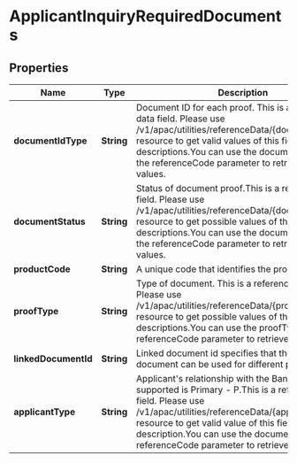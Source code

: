 # ApplicantInquiryRequiredDocuments

## Properties
Name | Type | Description | Notes
------------ | ------------- | ------------- | -------------
**documentIdType** | **String** | Document ID for each proof. This is a reference data field. Please use /v1/apac/utilities/referenceData/{documentIdType} resource to get valid values of this field with descriptions.You can use the documentIdType as the referenceCode parameter to retrieve the values. |  [optional]
**documentStatus** | **String** | Status of document proof.This is a reference data field. Please use /v1/apac/utilities/referenceData/{documentStatus} resource to get possible values of this field with descriptions.You can use the documentStatus as the referenceCode parameter to retrieve the values. |  [optional]
**productCode** | **String** | A unique code that identifies the product |  [optional]
**proofType** | **String** | Type of document. This is a reference data field. Please use /v1/apac/utilities/referenceData/{proofType} resource to get possible values of this field with descriptions.You can use the proofType as the referenceCode parameter to retrieve the values. |  [optional]
**linkedDocumentId** | **String** | Linked document id specifies that the same document can be used for different proof types |  [optional]
**applicantType** | **String** | Applicant&#x27;s relationship with the Bank. Currently supported is Primary - P.This is a reference data field. Please use /v1/apac/utilities/referenceData/{applicantType} resource to get valid value of this field with description.You can use the documentType as the referenceCode parameter to retrieve the values. |  [optional]
